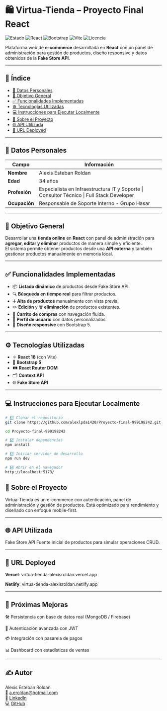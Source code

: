 # 🛍️ **Virtua-Tienda – Proyecto Final React**

![Estado](https://img.shields.io/badge/Estado-Activo-brightgreen)
![React](https://img.shields.io/badge/React-18-blue?logo=react)
![Bootstrap](https://img.shields.io/badge/Bootstrap-5-purple?logo=bootstrap)
![Vite](https://img.shields.io/badge/Vite-4-ff69b4?logo=vite)
![Licencia](https://img.shields.io/badge/Licencia-MIT-yellow)

Plataforma web de **e-commerce** desarrollada en **React** con un panel de administración para gestión de productos, diseño responsive y datos obtenidos de la **Fake Store API**.

---

## 📑 **Índice**

- [👤 Datos Personales](#-datos-personales)
- [🎯 Objetivo General](#-objetivo-general)
- [✅ Funcionalidades Implementadas](#-funcionalidades-implementadas)
- [⚙️ Tecnologías Utilizadas](#%EF%B8%8F-tecnologías-utilizadas)
- [💻 Instrucciones para Ejecutar Localmente](#-instrucciones-para-ejecutar-localmente)
- [📖 Sobre el Proyecto](#-sobre-el-proyecto)
- [🌐 API Utilizada](#-api-utilizada)
- [🔗 URL Deployed](#-url-deployed)

---

## 👤 **Datos Personales**

| Campo            | Información                                                                 |
|------------------|------------------------------------------------------------------------------|
| **Nombre**       | Alexis Esteban Roldan                                                        |
| **Edad**         | 34 años                                                                      |
| **Profesión**    | Especialista en Infraestructura IT y Soporte \| Consultor Técnico \| Full Stack Developer |
| **Ocupación**    | Responsable de Soporte Interno - Grupo Hasar                                 |

---

## 🎯 **Objetivo General**

Desarrollar una **tienda online** en **React** con panel de administración para **agregar, editar y eliminar** productos de manera simple y eficiente.  
El sistema permite obtener productos desde una **API externa** y también gestionar productos manualmente en memoria local.

---

## ✅ **Funcionalidades Implementadas**

- 📦 **Listado dinámico** de productos desde Fake Store API.
- 🔍 **Búsqueda en tiempo real** para filtrar productos.
- ➕ **Alta de productos** manualmente con vista previa.
- ✏️ **Edición** y 🗑️ **eliminación** de productos existentes.
- 🛒 **Carrito de compras** con navegación fluida.
- 👤 **Perfil de usuario** con datos personalizados.
- 📱 **Diseño responsive** con Bootstrap 5.

---

## ⚙️ **Tecnologías Utilizadas**

- ⚛️ **React 18** (con Vite)
- 🎨 **Bootstrap 5**
- 🛤 **React Router DOM**
- 🗂 **Context API**
- 🌐 **Fake Store API**

---

## 💻 **Instrucciones para Ejecutar Localmente**

```bash
# 1️⃣ Clonar el repositorio
git clone https://github.com/alexlpda1420/Proyecto-final-999198242.git

cd Proyecto-final-999198242

# 2️⃣ Instalar dependencias
npm install

# 3️⃣ Iniciar servidor de desarrollo
npm run dev

# 4️⃣ Abrir en el navegador
http://localhost:5173/
```
## 📖 **Sobre el Proyecto**

Virtua-Tienda es un e-commerce con autenticación, panel de administración y gestión de productos.
Está optimizado para rendimiento y diseñado con enfoque mobile-first.

---

## 🌐 **API Utilizada**

Fake Store API
Fuente inicial de productos para simular operaciones CRUD.

---

## 🔗 **URL Deployed**

**Vercel**: virtua-tienda-alexisroldan.vercel.app

**Netlify**: virtua-tienda-alexisroldan.netlify.app

---

## 📌 **Próximas Mejoras**

🛠 Persistencia con base de datos real (MongoDB / Firebase)

🔐 Autenticación avanzada con JWT

💳 Integración con pasarela de pagos

📊 Dashboard con estadísticas de ventas

---

## ✍️ **Autor**  
Alexis Esteban Roldan  
📧 [a.eroldan@hotmail.com](mailto:a.eroldan@hotmaail.com)  
💼 [LinkedIn](https://www.linkedin.com/alexis-esteban-roldan/)  
💻 [GitHub](https://github.com/alexlpda1420)